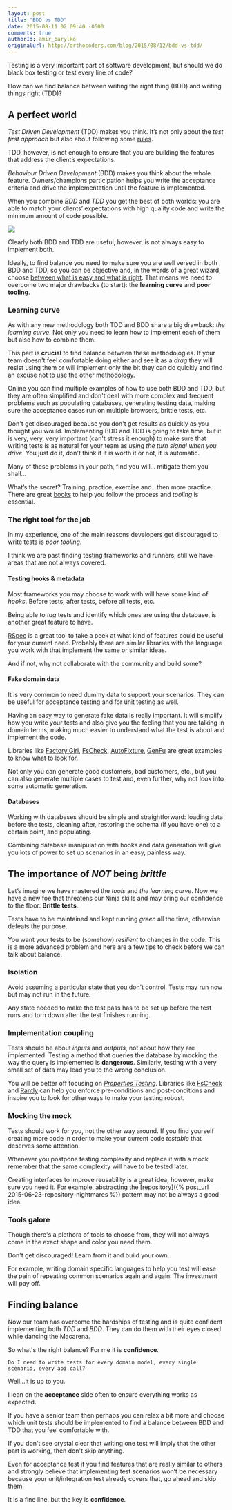 ```yaml
---
layout: post
title: "BDD vs TDD"
date: 2015-08-11 02:09:40 -0500
comments: true
authorId: amir_barylko
originalurl: http://orthocoders.com/blog/2015/08/12/bdd-vs-tdd/
---
```


Testing is a very important part of software development, but should we do black box testing or test every line of code? 

How can we find balance between writing the right thing (BDD) and writing things right (TDD)?

<!--more-->

## A perfect world

_Test Driven Development_ (TDD) makes you think. It’s not only about the _test first approach_ but also about following some [rules](http://butunclebob.com/ArticleS.UncleBob.TheThreeRulesOfTdd). 

TDD, however, is not enough to ensure that you are building the features that address the client’s expectations.

_Behaviour Driven Development_ (BDD) makes you think about the whole feature. Owners/champions participation helps you write the acceptance criteria and drive the implementation until the feature is implemented. 

When you combine _BDD_ and _TDD_ you get the best of both worlds: you are able to match your clients’ expectations with high quality code and write the minimum amount of code possible. 

![](http://orthocoders.com/images/bdd_cycle.jpg)


Clearly both BDD and TDD are useful, however, is not always easy to implement both. 

Ideally, to find balance you need to make sure you are well versed in both BDD and TDD, so you can be objective and, in the words of a great wizard, choose [between what is easy and what is right](http://www.goodreads.com/quotes/701025-dark-times-lie-ahead-of-us-and-there-will-be). 
That means we need to overcome two major drawbacks (to start): the __learning curve__ and __poor tooling__.

### Learning curve

As with any new methodology both TDD and BDD share a big drawback: _the learning curve_. Not only you need to learn how to implement each of them but also how to combine them.

This part is __crucial__ to find balance between these methodologies. If your team doesn't feel comfortable doing either and see it as a _drag_ they will resist using them or will implement only the bit they can do quickly and find an excuse not to use the other methodology.

Online you can find multiple examples of how to use both BDD and TDD, but they are often simplified and don't deal with more complex and frequent problems such as populating databases, generating testing data, making sure the acceptance cases run on multiple browsers, brittle tests, etc.

Don't get discouraged because you don't get results as quickly as you thought you would. Implementing BDD and TDD is going to take time, but it is very, very, very important (can't stress it enough) to make sure that writing tests is as natural for your team as _using the turn signal when you drive_. You just do it, don't think if it is worth it or not, it is automatic.

Many of these problems in your path, find you will… mitigate them you shall...

What’s the secret?  Training, practice, exercise and...then more practice.  There are great [books](https://pragprog.com/book/hwcuc/the-cucumber-book) to help you follow the process and _tooling_ is essential.

### The right tool for the job

In my experience, one of the main reasons developers get discouraged to write tests is _poor tooling_.

I think we are past finding testing frameworks and runners, still we have areas that are not always covered.

#### Testing hooks & metadata

Most frameworks you may choose to work with will have some kind of _hooks_. Before tests, after tests, before all tests, etc.

Being able to _tag_ tests and identify which ones are using the database, is another great feature to have.

[RSpec](http://rspec.info/) is a great tool to take a peek at what kind of features could be useful for your current need. Probably there are similar libraries with the language you work with that implement the same or similar ideas. 

And if not, why not collaborate with the community and build some?

#### Fake domain data

It is very common to need dummy data to support your scenarios. They can be useful for acceptance testing and for unit testing as well.

Having an easy way to generate fake data is really important. It will simplify how you write your tests and also give you the feeling that you are talking in domain terms, making much easier to understand what the test is about and implement the code.

Libraries like [Factory Girl](https://github.com/thoughtbot/factory_girl),  [FsCheck](https://fscheck.github.io/FsCheck/), [AutoFixture](https://github.com/AutoFixture), [GenFu](https://github.com/MisterJames/GenFu) are great examples to know what to look for.

Not only you can generate good customers, bad customers, etc., but you can also generate multiple cases to test and, even further, why not look into some automatic generation.

#### Databases

Working with databases should be simple and straightforward: loading data before the tests, cleaning after, restoring the schema (if you have one) to a certain point, and populating.

Combining database manipulation with hooks and data generation will give you lots of power to set up scenarios in an easy, painless way.

## The importance of *NOT* being *brittle*

Let’s imagine we have mastered the _tools_ and _the learning curve_. Now we have a new foe that threatens our Ninja skills and may bring our confidence to the floor: __Brittle tests__. 

Tests have to be maintained and kept running _green_ all the time, otherwise defeats the purpose.

You want your tests to be (somehow) _resilient_ to changes in the code. This is a more advanced problem and here are a few tips to check before we can talk about balance.

### Isolation

Avoid assuming a particular state that you don't control. Tests may run now but may not run in the future.

Any state needed to make the test pass has to be set up before the test runs and torn down after the test finishes running.

### Implementation coupling

Tests should be about _inputs_ and _outputs_, not about how they are implemented. Testing a method that queries the database by mocking the way the query is implemented is __dangerous__.  Similarly, testing with a very small set of data may lead you to the wrong conclusion. 

You will be better off focusing on [_Properties Testing_](http://fsharpforfunandprofit.com/posts/property-based-testing). Libraries like [FsCheck](https://fscheck.github.io/FsCheck/) and [Rantly](https://github.com/abargnesi/rantly) can help you enforce pre-conditions and post-conditions and inspire you to look for other ways to make your testing robust.
 

### Mocking the mock

Tests should work for you, not the other way around. If you find yourself creating more code in order to make your current code _testable_ that deserves some attention.

Whenever you postpone testing complexity and replace it with a mock remember that the same complexity will have to be tested later.

Creating interfaces to improve reusability is a great idea, however, make sure you need it. 
For example, abstracting the [repository]({% post_url 2015-06-23-repository-nightmares %}) pattern may not be always a good idea.

### Tools galore

Though there's a plethora of tools to choose from, they will not always come in the exact shape and color you need them.

Don't get discouraged! Learn from it and build your own.

For example, writing domain specific languages to help you test will ease the pain of repeating common scenarios again and again. The investment will pay off.

## Finding balance

Now our team has overcome the hardships of testing and is quite confident implementing both _TDD_ and _BDD_. They can do them with their eyes closed while dancing the Macarena.

So what's the right balance? For me it is __confidence__.

    Do I need to write tests for every domain model, every single scenario, every api call?

Well...it is up to you.

I lean on the __acceptance__ side often to ensure everything works as expected. 

If you have a senior team then perhaps you can relax a bit more and choose which unit tests should be implemented to find a balance between BDD and TDD that you feel comfortable with. 

If you don't see crystal clear that writing one test will imply that the other part is working, then don't skip anything.

Even for acceptance test if you find features that are really similar to others and strongly believe that implementing test scenarios won’t be necessary because your unit/integration test already covers that, go ahead and skip them.

It is a fine line, but the key is __confidence__. 


